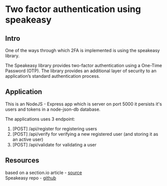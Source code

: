 # Two factor authentication using speakeasy

## Intro
One of the ways through which 2FA is implemented is using the speakeasy library.

The Speakeasy library provides two-factor authentication using a One-Time Password (OTP). The library provides an additional layer of security to an application’s standard authentication process.

## Application
This is an NodeJS - Express app which is server on port 5000 it persists it's users and tokens in a node-json-db database. 

The applications uses 3 endpoint: 
1. [POST] /api/register for registering users
2. [POST] /api/verify for verifying a new registered user (and storing it as an active user)
3. [POST] /api/validate for validating a user

## Resources
based on a section.io article - [source](https:/api//www.section.io/engineering-education/speakeasy-two-factor-authentication-in-nodejs/)  
Speakeasy repo - [github](https://github.com/speakeasyjs/speakeasy)
